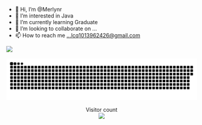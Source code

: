 - 👋 Hi, I’m @Merlynr
- 👀 I’m interested in Java
- 🌱 I’m currently learning Graduate
- 💞️ I’m looking to collaborate on ...
- 📫 How to reach me ...lcq1013962426@gmail.com

<!---
Merlynr/Merlynr is a ✨ special ✨ repository because its `README.md` (this file) appears on your GitHub profile.
You can click the Preview link to take a look at your changes.
--->
![](https://media0.giphy.com/media/3otPorWLQJq5GmHRtu/giphy.gif)

<a href=#><img src="contribution.svg"></a>

<p align="center"> 
  Visitor count<br>
  <img src="https://profile-counter.glitch.me/merlynr/count.svg" />
</p>
